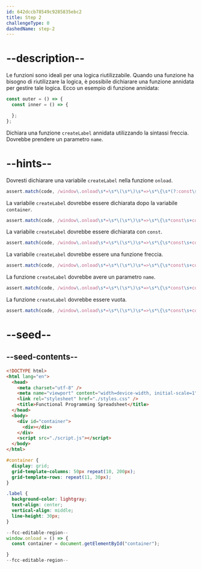 ```yaml
---
id: 642dccb78549c9285835ebc2
title: Step 2
challengeType: 0
dashedName: step-2
---
```


# --description--

Le funzioni sono ideali per una logica riutilizzabile. Quando una funzione ha bisogno di riutilizzare la logica, è possibile dichiarare una funzione annidata per gestire tale logica. Ecco un esempio di funzione annidata:

```js
const outer = () => {
  const inner = () => {

  };
};
```

Dichiara una funzione `createLabel` annidata utilizzando la sintassi freccia. Dovrebbe prendere un parametro `name`.

# --hints--

Dovresti dichiarare una variabile `createLabel` nella funzione `onload`.

```js
assert.match(code, /window\.onload\s*=\s*\(\s*\)\s*=>\s*\{\s*(?:const\s+container\s*=\s*document\.getElementById\(\s*('|"|`)container\1\s*\);?)?\s*(?:let|var|const)\s+createLabel/);
```

La variabile `createLabel` dovrebbe essere dichiarata dopo la variabile `container`.

```js
assert.match(code, /window\.onload\s*=\s*\(\s*\)\s*=>\s*\{\s*const\s+container\s*=\s*document\.getElementById\(\s*('|"|`)container\1\s*\);?\s*(?:let|var|const)\s+createLabel/);
```

La variabile `createLabel` dovrebbe essere dichiarata con `const`.

```js
assert.match(code, /window\.onload\s*=\s*\(\s*\)\s*=>\s*\{\s*const\s+container\s*=\s*document\.getElementById\(\s*('|"|`)container\1\s*\);?\s*const\s+createLabel/);
```

La variabile `createLabel` dovrebbe essere una funzione freccia.

```js
assert.match(code, /window\.onload\s*=\s*\(\s*\)\s*=>\s*\{\s*const\s+container\s*=\s*document\.getElementById\(\s*('|"|`)container\1\s*\);?\s*const\s+createLabel\s*=\s*(\(.*\)|[^\s()]+)\s*=>/);
```

La funzione `createLabel` dovrebbe avere un parametro `name`.

```js
assert.match(code, /window\.onload\s*=\s*\(\s*\)\s*=>\s*\{\s*const\s+container\s*=\s*document\.getElementById\(\s*('|"|`)container\1\s*\);?\s*const\s+createLabel\s*=\s*(\(\s*name\s*\)|name)\s*=>/);
```

La funzione `createLabel` dovrebbe essere vuota.

```js
assert.match(code, /window\.onload\s*=\s*\(\s*\)\s*=>\s*\{\s*const\s+container\s*=\s*document\.getElementById\(\s*('|"|`)container\1\s*\);?\s*const\s+createLabel\s*=\s*(\(\s*name\s*\)|name)\s*=>\s*\{\s*\}/);
```

# --seed--

## --seed-contents--

```html
<!DOCTYPE html>
<html lang="en">
  <head>
    <meta charset="utf-8" />
    <meta name="viewport" content="width=device-width, initial-scale=1" />
    <link rel="stylesheet" href="./styles.css" />
    <title>Functional Programming Spreadsheet</title>
  </head>
  <body>
    <div id="container">
      <div></div>
    </div>
    <script src="./script.js"></script>
  </body>
</html>
```

```css
#container {
  display: grid;
  grid-template-columns: 50px repeat(10, 200px);
  grid-template-rows: repeat(11, 30px);
}

.label {
  background-color: lightgray;
  text-align: center;
  vertical-align: middle;
  line-height: 30px;
}
```

```js
--fcc-editable-region--
window.onload = () => {
  const container = document.getElementById("container");

}
--fcc-editable-region--
```
